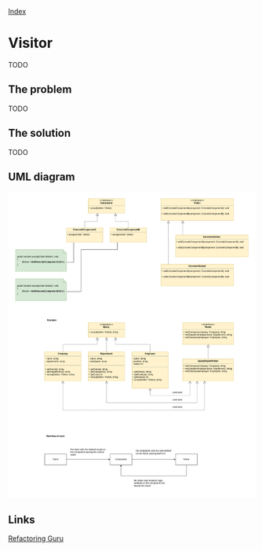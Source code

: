[Index](../../README.md)

# Visitor

TODO

## The problem

TODO

## The solution

TODO

## UML diagram
![Adapter UML Diagram](../../assets/uml/visitor.png)

## Links
[Refactoring Guru](https://refactoring.guru/design-patterns/visitor)<br />
